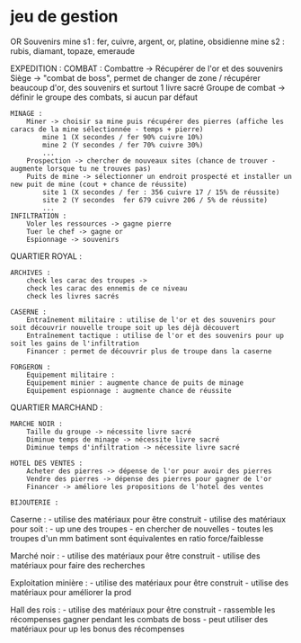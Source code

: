 # jeu de gestion

OR 
Souvenirs
mine s1 : fer, cuivre, argent, or, platine, obsidienne
mine s2 : rubis, diamant, topaze, emeraude



EXPEDITION :
	COMBAT :
		Combattre -> Récupérer de l'or et des souvenirs
		Siège -> "combat de boss", permet de changer de zone / récupérer beaucoup d'or, des souvenirs et surtout 1 livre sacré
		Groupe de combat -> définir le groupe des combats, si aucun par défaut

	MINAGE :
		Miner -> choisir sa mine puis récupérer des pierres (affiche les caracs de la mine sélectionnée - temps + pierre)
			mine 1 (X secondes / fer 90% cuivre 10%)
			mine 2 (Y secondes / fer 70% cuivre 30%)
			...
		Prospection -> chercher de nouveaux sites (chance de trouver - augmente lorsque tu ne trouves pas)
		Puits de mine -> sélectionner un endroit prospecté et installer un new puit de mine (cout + chance de réussite)
			site 1 (X secondes / fer : 356 cuivre 17 / 15% de réussite)
			site 2 (Y secondes  fer 679 cuivre 206 / 5% de réussite)
			...
	INFILTRATION :
		Voler les ressources -> gagne pierre
		Tuer le chef -> gagne or
		Espionnage -> souvenirs


QUARTIER ROYAL :

	ARCHIVES :
		check les carac des troupes -> 
		check les carac des ennemis de ce niveau
		check les livres sacrés

	CASERNE :
		Entraînement militaire : utilise de l'or et des souvenirs pour soit découvrir nouvelle troupe soit up les déjà découvert
		Entraînement tactique : utilise de l'or et des souvenirs pour up soit les gains de l'infiltration
		Financer : permet de découvrir plus de troupe dans la caserne

	FORGERON :
		Equipement militaire : 
		Equipement minier : augmente chance de puits de minage
		Equipement espionnage : augmente chance de réussite


QUARTIER MARCHAND :

	MARCHE NOIR :
		Taille du groupe -> nécessite livre sacré
		Diminue temps de minage -> nécessite livre sacré
		Diminue temps d'infiltration -> nécessite livre sacré

	HOTEL DES VENTES :
		Acheter des pierres -> dépense de l'or pour avoir des pierres
		Vendre des pierres -> dépense des pierres pour gagner de l'or
		Financer -> améliore les propositions de l'hotel des ventes

	BIJOUTERIE :

	




Caserne :
	- utilise des matériaux pour être construit
	- utilise des matériaux pour soit :
		- up une des troupes
		- en chercher de nouvelles
	- toutes les troupes d'un mm batiment sont équivalentes en ratio force/faiblesse

Marché noir :
	- utilise des matériaux pour être construit
	- utilise des matériaux pour faire des recherches

Exploitation minière :
	- utilise des matériaux pour être construit
	- utilise des matériaux pour améliorer la prod
	
Hall des rois :
	- utilise des matériaux pour être construit
	- rassemble les récompenses gagner pendant les combats de boss
	- peut utiliser des matériaux pour up les bonus des récompenses
